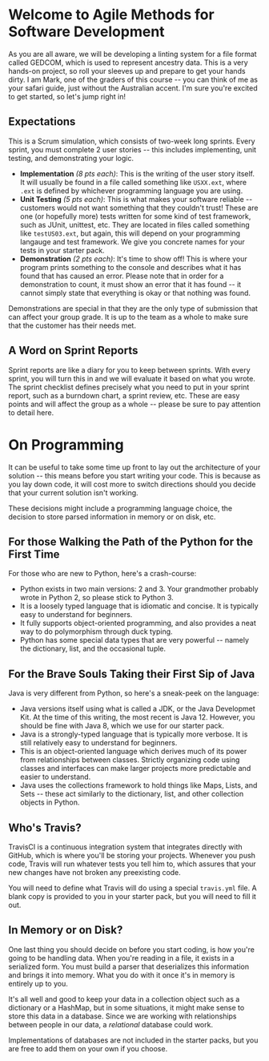 # Welcome to Agile Methods for Software Development

As you are all aware, we will be developing a linting system for a file format called GEDCOM, which is used to represent ancestry data.  This is a very hands-on project, so roll your sleeves up and prepare to get your hands dirty.  I am Mark, one of the graders of this course -- you can think of me as your safari guide, just without the Australian accent.  I'm sure you're excited to get started, so let's jump right in!

## Expectations
This is a Scrum simulation, which consists of two-week long sprints.  Every sprint, you must complete 2 user stories -- this includes implementing, unit testing, and demonstrating your logic.
- __Implementation__ _(8 pts each)_: This is the writing of the user story itself.  It will usually be found in a file called something like `USXX.ext`, where `.ext` is defined by whichever programming language you are using.
- __Unit Testing__ _(5 pts each)_: This is what makes your software reliable -- customers would not want something that they couldn't trust!  These are one (or hopefully more) tests written for some kind of test framework, such as JUnit, unittest, etc.  They are located in files called something like `testUS03.ext`, but again, this will depend on your programming langauge and test framework.  We give you concrete names for your tests in your starter pack.
- __Demonstration__ _(2 pts each)_: It's time to show off!  This is where your program prints something to the console and describes what it has found that has caused an error.  Please note that in order for a demonstration to count, it must show an error that it has found -- it cannot simply state that everything is okay or that nothing was found.

Demonstrations are special in that they are the only type of submission that can affect your group grade.  It is up to the team as a whole to make sure that the customer has their needs met.

## A Word on Sprint Reports
Sprint reports are like a diary for you to keep between sprints.  With every sprint, you will turn this in and we will evaluate it based on what you wrote.  The sprint checklist defines precisely what you need to put in your sprint report, such as a burndown chart, a sprint review, etc.  These are easy points and will affect the group as a whole -- please be sure to pay attention to detail here.

# On Programming
It can be useful to take some time up front to lay out the architecture of your solution -- this means before you start writing your code.  This is because as you lay down code, it will cost more to switch directions should you decide that your current solution isn't working.

These decisions might include a programming language choice, the decision to store parsed information in memory or on disk, etc.

## For those Walking the Path of the Python for the First Time
For those who are new to Python, here's a crash-course:
- Python exists in two main versions: 2 and 3.  Your grandmother probably wrote in Python 2, so please stick to Python 3.
- It is a loosely typed language that is idiomatic and concise.  It is typically easy to understand for beginners.
- It fully supports object-oriented programming, and also provides a neat way to do polymorphism through duck typing.
- Python has some special data types that are very powerful -- namely the dictionary, list, and the occasional tuple.

## For the Brave Souls Taking their First Sip of Java
Java is very different from Python, so here's a sneak-peek on the language:
- Java versions itself using what is called a JDK, or the Java Developmet Kit.  At the time of this writing, the most recent is Java 12.  However, you should be fine with Java 8, which we use for our starter pack.
- Java is a strongly-typed language that is typically more verbose.  It is still relatively easy to understand for beginners.
- This is an object-oriented language which derives much of its power from relationships between classes.  Strictly organizing code using classes and interfaces can make larger projects more predictable and easier to understand.
- Java uses the collections framework to hold things like Maps, Lists, and Sets -- these act similarly to the dictionary, list, and other collection objects in Python.

## Who's Travis?
TravisCI is a continuous integration system that integrates directly with GitHub, which is where you'll be storing your projects.  Whenever you push code, Travis will run whatever tests you tell him to, which assures that your new changes have not broken any preexisting code.

You will need to define what Travis will do using a special `travis.yml` file.  A blank copy is provided to you in your starter pack, but you will need to fill it out.

## In Memory or on Disk?
One last thing you should decide on before you start coding, is how you're going to be handling data.  When you're reading in a file, it exists in a serialized form.  You must build a parser that deserializes this information and brings it into memory.  What you do with it once it's in memory is entirely up to you.  

It's all well and good to keep your data in a collection object such as a dictionary or a HashMap, but in some situations, it might make sense to store this data in a database.  Since we are working with relationships between people in our data, a _relational_ database could work.

Implementations of databases are not included in the starter packs, but you are free to add them on your own if you choose.